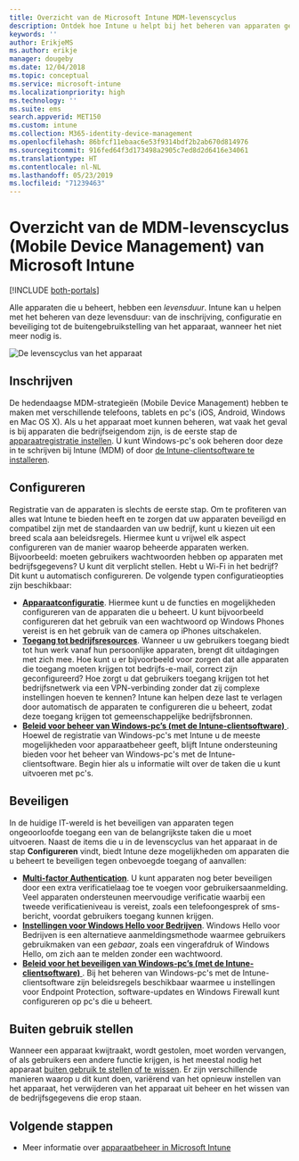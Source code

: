 ```yaml
---
title: Overzicht van de Microsoft Intune MDM-levenscyclus
description: Ontdek hoe Intune u helpt bij het beheren van apparaten gedurende hun levensduur, van de inschrijving en configuratie tot de uiteindelijke buitengebruikstelling.
keywords: ''
author: ErikjeMS
ms.author: erikje
manager: dougeby
ms.date: 12/04/2018
ms.topic: conceptual
ms.service: microsoft-intune
ms.localizationpriority: high
ms.technology: ''
ms.suite: ems
search.appverid: MET150
ms.custom: intune
ms.collection: M365-identity-device-management
ms.openlocfilehash: 86bfcf11ebaac6e53f9314bdf2b2ab670d814976
ms.sourcegitcommit: 916fed64f3d173498a2905c7ed8d2d6416e34061
ms.translationtype: HT
ms.contentlocale: nl-NL
ms.lasthandoff: 05/23/2019
ms.locfileid: "71239463"
---
```

# <a name="overview-of-the-microsoft-intune-mobile-device-management-mdm-lifecycle"></a>Overzicht van de MDM-levenscyclus (Mobile Device Management) van Microsoft Intune

[!INCLUDE [both-portals](./includes/note-for-both-portals.md)]

Alle apparaten die u beheert, hebben een *levensduur*. Intune kan u helpen met het beheren van deze levensduur: van de inschrijving, configuratie en beveiliging tot de buitengebruikstelling van het apparaat, wanneer het niet meer nodig is.

![De levenscyclus van het apparaat](./media/device-lifecycle.png "de levenscyclus van het Intune-apparaat")

## <a name="enroll"></a>Inschrijven
De hedendaagse MDM-strategieën (Mobile Device Management) hebben te maken met verschillende telefoons, tablets en pc's (iOS, Android, Windows en Mac OS X). Als u het apparaat moet kunnen beheren, wat vaak het geval is bij apparaten die bedrijfseigendom zijn, is de eerste stap de [apparaatregistratie instellen](device-enrollment.md). U kunt Windows-pc's ook beheren door deze in te schrijven bij Intune (MDM) of door [de Intune-clientsoftware te installeren](manage-windows-pcs-with-microsoft-intune.md).

## <a name="configure"></a>Configureren
Registratie van de apparaten is slechts de eerste stap. Om te profiteren van alles wat Intune te bieden heeft en te zorgen dat uw apparaten beveiligd en compatibel zijn met de standaarden van uw bedrijf, kunt u kiezen uit een breed scala aan beleidsregels. Hiermee kunt u vrijwel elk aspect configureren van de manier waarop beheerde apparaten werken. Bijvoorbeeld: moeten gebruikers wachtwoorden hebben op apparaten met bedrijfsgegevens? U kunt dit verplicht stellen. Hebt u Wi-Fi in het bedrijf? Dit kunt u automatisch configureren. De volgende typen configuratieopties zijn beschikbaar:

- [**Apparaatconfiguratie**](device-profiles.md). Hiermee kunt u de functies en mogelijkheden configureren van de apparaten die u beheert. U kunt bijvoorbeeld configureren dat het gebruik van een wachtwoord op Windows Phones vereist is en het gebruik van de camera op iPhones uitschakelen.
- [**Toegang tot bedrijfsresources**](device-profiles.md). Wanneer u uw gebruikers toegang biedt tot hun werk vanaf hun persoonlijke apparaten, brengt dit uitdagingen met zich mee. Hoe kunt u er bijvoorbeeld voor zorgen dat alle apparaten die toegang moeten krijgen tot bedrijfs-e-mail, correct zijn geconfigureerd? Hoe zorgt u dat gebruikers toegang krijgen tot het bedrijfsnetwerk via een VPN-verbinding zonder dat zij complexe instellingen hoeven te kennen? Intune kan helpen deze last te verlagen door automatisch de apparaten te configureren die u beheert, zodat deze toegang krijgen tot gemeenschappelijke bedrijfsbronnen.
- [**Beleid voor beheer van Windows-pc’s (met de Intune-clientsoftware)** ](common-windows-pc-management-tasks-with-the-microsoft-intune-computer-client.md). Hoewel de registratie van Windows-pc's met Intune u de meeste mogelijkheden voor apparaatbeheer geeft, blijft Intune ondersteuning bieden voor het beheer van Windows-pc's met de Intune-clientsoftware. Begin hier als u informatie wilt over de taken die u kunt uitvoeren met pc's.

## <a name="protect"></a>Beveiligen
In de huidige IT-wereld is het beveiligen van apparaten tegen ongeoorloofde toegang een van de belangrijkste taken die u moet uitvoeren. Naast de items die u in de levenscyclus van het apparaat in de stap **Configureren** vindt, biedt Intune deze mogelijkheden om apparaten die u beheert te beveiligen tegen onbevoegde toegang of aanvallen:
- [**Multi-factor Authentication**](multi-factor-authentication.md). U kunt apparaten nog beter beveiligen door een extra verificatielaag toe te voegen voor gebruikersaanmelding. Veel apparaten ondersteunen meervoudige verificatie waarbij een tweede verificatieniveau is vereist, zoals een telefoongesprek of sms-bericht, voordat gebruikers toegang kunnen krijgen.
- [**Instellingen voor Windows Hello voor Bedrijven**](windows-hello.md). Windows Hello voor Bedrijven is een alternatieve aanmeldingsmethode waarmee gebruikers gebruikmaken van een *gebaar*, zoals een vingerafdruk of Windows Hello, om zich aan te melden zonder een wachtwoord.
- [**Beleid voor het beveiligen van Windows-pc’s (met de Intune-clientsoftware)** ](policies-to-protect-windows-pcs-in-microsoft-intune.md). Bij het beheren van Windows-pc's met de Intune-clientsoftware zijn beleidsregels beschikbaar waarmee u instellingen voor Endpoint Protection, software-updates en Windows Firewall kunt configureren op pc's die u beheert.

## <a name="retire"></a>Buiten gebruik stellen
Wanneer een apparaat kwijtraakt, wordt gestolen, moet worden vervangen, of als gebruikers een andere functie krijgen, is het meestal nodig het apparaat [buiten gebruik te stellen of te wissen](device-management.md). Er zijn verschillende manieren waarop u dit kunt doen, variërend van het opnieuw instellen van het apparaat, het verwijderen van het apparaat uit beheer en het wissen van de bedrijfsgegevens die erop staan.

## <a name="next-steps"></a>Volgende stappen

- Meer informatie over [apparaatbeheer in Microsoft Intune](device-management.md)

